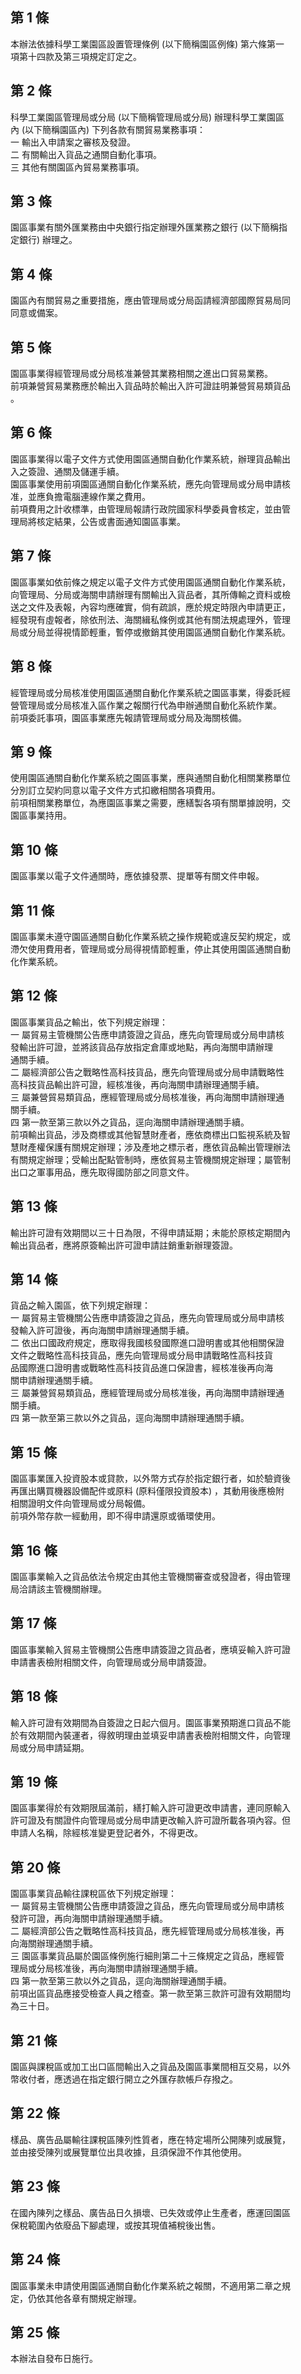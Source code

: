 第 1 條
-------
本辦法依據科學工業園區設置管理條例 (以下簡稱園區例條) 第六條第一  
項第十四款及第三項規定訂定之。

第 2 條
-------
科學工業園區管理局或分局 (以下簡稱管理局或分局) 辦理科學工業園區  
內 (以下簡稱園區內) 下列各款有關貿易業務事項：  
一  輸出入申請案之審核及發證。  
二  有關輸出入貨品之通關自動化事項。  
三  其他有關園區內貿易業務事項。

第 3 條
-------
園區事業有關外匯業務由中央銀行指定辦理外匯業務之銀行 (以下簡稱指  
定銀行) 辦理之。

第 4 條
-------
園區內有關貿易之重要措施，應由管理局或分局函請經濟部國際貿易局同  
同意或備案。

第 5 條
-------
園區事業得經管理局或分局核准兼營其業務相關之進出口貿易業務。  
前項兼營貿易業務應於輸出入貨品時於輸出入許可證註明兼營貿易類貨品  
。

第 6 條
-------
園區事業得以電子文件方式使用園區通關自動化作業系統，辦理貨品輸出  
入之簽證、通關及儲運手續。  
園區事業使用前項園區通關自動化作業系統，應先向管理局或分局申請核  
准，並應負擔電腦連線作業之費用。  
前項費用之計收標準，由管理局報請行政院國家科學委員會核定，並由管  
理局將核定結果，公告或書面通知園區事業。

第 7 條
-------
園區事業如依前條之規定以電子文件方式使用園區通關自動化作業系統，  
向管理局、分局或海關申請辦理有關輸出入貨品者，其所傳輸之資料或檢  
送之文件及表報，內容均應確實，倘有疏誤，應於規定時限內申請更正，  
經發現有虛報者，除依刑法、海關緝私條例或其他有關法規處理外，管理  
局或分局並得視情節輕重，暫停或撤銷其使用園區通關自動化作業系統。

第 8 條
-------
經管理局或分局核准使用園區通關自動化作業系統之園區事業，得委託經  
營管理局或分局核准入區作業之報關行代為申辦通關自動化系統作業。  
前項委託事項，園區事業應先報請管理局或分局及海關核備。

第 9 條
-------
使用園區通關自動化作業系統之園區事業，應與通關自動化相關業務單位  
分別訂立契約同意以電子文件方式扣繳相關各項費用。  
前項相關業務單位，為應園區事業之需要，應繕製各項有關單據說明，交  
園區事業持用。

第 10 條
--------
園區事業以電子文件通關時，應依據發票、提單等有關文件申報。

第 11 條
--------
園區事業未遵守園區通關自動化作業系統之操作規範或違反契約規定，或  
滯欠使用費用者，管理局或分局得視情節輕重，停止其使用園區通關自動  
化作業系統。

第 12 條
--------
園區事業貨品之輸出，依下列規定辦理：  
一  屬貿易主管機關公告應申請簽證之貨品，應先向管理局或分局申請核  
    發輸出許可證，並將該貨品存放指定倉庫或地點，再向海關申請辦理  
    通關手續。  
二  屬經濟部公告之戰略性高科技貨品，應先向管理局或分局申請戰略性  
    高科技貨品輸出許可證，經核准後，再向海關申請辦理通關手續。  
三  屬兼營貿易類貨品，應經管理局或分局核准後，再向海關申請辦理通  
    關手續。  
四  第一款至第三款以外之貨品，逕向海關申請辦理通關手續。  
前項輸出貨品，涉及商標或其他智慧財產者，應依商標出口監視系統及智  
慧財產權保護有關規定辦理；涉及產地之標示者，應依貨品輸出管理辦法  
有關規定辦理；受輸出配點管制時，應依貿易主管機關規定辦理；屬管制  
出口之軍事用品，應先取得國防部之同意文件。

第 13 條
--------
輸出許可證有效期間以三十日為限，不得申請延期；未能於原核定期間內  
輸出貨品者，應將原簽輸出許可證申請註銷重新辦理簽證。

第 14 條
--------
貨品之輸入園區，依下列規定辦理：  
一  屬貿易主管機關公告應申請簽證之貨品，應先向管理局或分局申請核  
    發輸入許可證後，再向海關申請辦理通關手續。  
二  依出口國政府規定，應取得我國核發國際進口證明書或其他相關保證  
    文件之戰略性高科技貨品，應先向管理局或分局申請戰略性高科技貨  
    品國際進口證明書或戰略性高科技貨品進口保證書，經核准後再向海  
    關申請辦理通關手續。  
三  屬兼營貿易類貨品，應經管理局或分局核准後，再向海關申請辦理通  
    關手續。  
四  第一款至第三款以外之貨品，逕向海關申請辦理通關手續。

第 15 條
--------
園區事業匯入投資股本或貸款，以外幣方式存於指定銀行者，如於驗資後  
再匯出購買機器設備配件或原料 (原料僅限投資股本) ，其動用後應檢附  
相關證明文件向管理局或分局報備。  
前項外幣存款一經動用，即不得申請還原或循環使用。

第 16 條
--------
園區事業輸入之貨品依法令規定由其他主管機關審查或發證者，得由管理  
局洽請該主管機關辦理。

第 17 條
--------
園區事業輸入貿易主管機關公告應申請簽證之貨品者，應填妥輸入許可證  
申請書表檢附相關文件，向管理局或分局申請簽證。

第 18 條
--------
輸入許可證有效期間為自簽證之日起六個月。園區事業預期進口貨品不能  
於有效期間內裝運者，得敘明理由並填妥申請書表檢附相關文件，向管理  
局或分局申請延期。

第 19 條
--------
園區事業得於有效期限屆滿前，繕打輸入許可證更改申請書，連同原輸入  
許可證及有關證件向管理局或分局申請更改輸入許可證所載各項內容。但  
申請人名稱，除經核准變更登記者外，不得更改。

第 20 條
--------
園區事業貨品輸往課稅區依下列規定辦理：  
一  屬貿易主管機關公告應申請簽證之貨品，應先向管理局或分局申請核  
    發許可證，再向海關申請辦理通關手續。  
二  屬經濟部公告之戰略性高科技貨品，應先經管理局或分局核准後，再  
    向海關辦理通關手續。  
三  園區事業貨品屬於園區條例施行細則第二十三條規定之貨品，應經管  
    理局或分局核准後，再向海關申請辦理通關手續。  
四  第一款至第三款以外之貨品，逕向海關辦理通關手續。  
前項出區貨品應接受檢查人員之稽查。第一款至第三款許可證有效期間均  
為三十日。

第 21 條
--------
園區與課稅區或加工出口區間輸出入之貨品及園區事業間相互交易，以外  
幣收付者，應透過在指定銀行開立之外匯存款帳戶存撥之。

第 22 條
--------
樣品、廣告品屬輸往課稅區陳列性質者，應在特定場所公開陳列或展覽，  
並由接受陳列或展覽單位出具收據，且須保證不作其他使用。

第 23 條
--------
在國內陳列之樣品、廣告品日久損壞、已失效或停止生產者，應運回園區  
保稅範圍內依廢品下腳處理，或按其現值補稅後出售。

第 24 條
--------
園區事業未申請使用園區通關自動化作業系統之報關，不適用第二章之規  
定，仍依其他各章有關規定辦理。

第 25 條
--------
本辦法自發布日施行。

